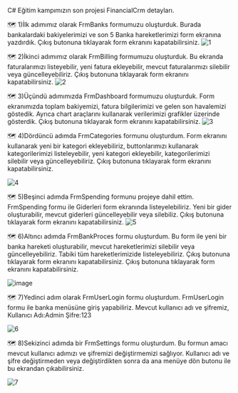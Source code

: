  C# Eğitim kampımızın son projesi FinancialCrm detayları. 
 
:world_map:  1)İlk adımımız olarak FrmBanks formumuzu oluşturduk. Burada bankalardaki bakiyelerimizi ve son 5 Banka hareketlerimizi form ekranına yazdırdık.
Çıkış butonuna tıklayarak form ekranını kapatabilirsiniz.
![1](https://github.com/user-attachments/assets/2a8c85f7-02c4-4116-861e-3ec9caf7f386)


:world_map:  2)İkinci adımımız olarak FrmBilling formumuzu oluşturduk. Bu ekranda faturalarımızı listeyebilir, yeni fatura ekleyebilir, mevcut faturalarımızı silebilir veya güncelleyebiliriz.
Çıkış butonuna tıklayarak form ekranını kapatabilirsiniz.
![2](https://github.com/user-attachments/assets/d3fad324-8cfd-4abb-893f-064132855b33)


:world_map:  3)Üçündü adımımızda FrmDashboard formumuzu oluşturduk. Form ekranımızda toplam bakiyemizi, fatura bilgilerimizi ve gelen son havalemizi göstedik. Ayrıca chart araçlarını kullanarak verilerimizi grafikler üzerinde gösterdik.
Çıkış butonuna tıklayarak form ekranını kapatabilirsiniz.
![3](https://github.com/user-attachments/assets/260e02de-69c4-4449-9a06-4f685bfaf10a)


:world_map:   4)Dördüncü adımda FrmCategories formunu oluşturdum. Form ekranını kullanarak yeni bir kategori ekleyebiliriz, buttonlarımızı kullanarak kategorilerimizi listeleyebilir, yeni kategori ekleyebilir, kategorilerimizi silebilir veya güncelleyebiliriz.
Çıkış butonuna tıklayarak form ekranını kapatabilirsiniz.

![4](https://github.com/user-attachments/assets/cf2217d3-a35c-4f6c-b5d1-2d4d0fc45ad0)


:world_map:  5)Beşinci adımda FrmSpending formunu projeye dahil ettim. FrmSpending formu ile Giderleri form ekranında listeyelebiliriz. Yeni bir gider oluşturabilir, mevcut giderleri güncelleyebilir veya silebiliz. Çıkış butonuna tıklayarak form ekranını kapatabilirsiniz.
![5](https://github.com/user-attachments/assets/7e866ed8-83e9-4531-a736-8b56afd21a2f)


:world_map:  6)Altıncı adımda FrmBankProces formu oluşturdum. Bu form ile yeni bir banka hareketi oluşturabilir, mevcut hareketlerimizi silebilir veya güncelleyebiliriz. Tabiki tüm hareketlerimizide listeleyebiliriz. Çıkış butonuna tıklayarak form ekranını kapatabilirsiniz.
Çıkış butonuna tıklayarak form ekranını kapatabilirsiniz.

![image](https://github.com/user-attachments/assets/4f672f09-798a-411c-a262-eeeba30b26f3)


 :world_map:  7)Yedinci adım olarak FrmUserLogin formu oluşturdum. FrmUserLogin formu ile banka menüsüne giriş yapabiliriz. Mevcut kullanıcı adı ve şifremiz, Kullanıcı Adı:Admin Şifre:123
 
![6](https://github.com/user-attachments/assets/d308579a-1890-4f0a-bfb8-459ba10e397e)


:world_map:  8)Sekizinci adımda bir FrmSettings formu oluşturdum. Bu formun amacı mevcut kullanıcı adımızı ve şifremizi değiştirmemizi sağlıyor. Kullanıcı adı ve şifre değiştirmeden veya değiştirdikten sonra da ana menüye dön butonu ile bu ekrandan çıkabilirsiniz.

![7](https://github.com/user-attachments/assets/78feda76-8642-44ac-a662-33d866e745c5)

